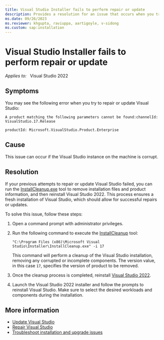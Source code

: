 ```yaml
---
title: Visual Studio Installer fails to perform repair or update
description: Provides a resolution for an issue that occurs when you try to repair or update Visual Studio.
ms.date: 09/26/2023
ms.reviewer: khgupta, raviuppa, aartigoyle, v-sidong
ms.custom: sap:installation
---
```

# Visual Studio Installer fails to perform repair or update

_Applies to:_ &nbsp; Visual Studio 2022

## Symptoms

You may see the following error when you try to repair or update Visual Studio:

```output
A product matching the following parameters cannot be found:channelId: VisualStudio.17.Release

productId: Microsoft.VisualStudio.Product.Enterprise
```

## Cause

This issue can occur if the Visual Studio instance on the machine is corrupt.

## Resolution

If your previous attempts to repair or update Visual Studio failed, you can run the [InstallCleanup.exe](/visualstudio/install/uninstall-visual-studio#remove-all-with-installcleanupexe) tool to remove installation files and product information, and then reinstall Visual Studio 2022. This process ensures a fresh installation of Visual Studio, which should allow for successful repairs or updates.

To solve this issue, follow these steps:

1. Open a command prompt with administrator privileges.
1. Run the following command to execute the [InstallCleanup](/visualstudio/install/uninstall-visual-studio#remove-all-with-installcleanupexe) tool:

   `"C:\Program Files (x86)\Microsoft Visual Studio\Installer\InstallCleanup.exe" -i 17`

   This command will perform a cleanup of the Visual Studio installation, removing any corrupted or incomplete components. The version value, in this case `17`, specifies the version of product to be removed. 

1. Once the cleanup process is completed, reinstall [Visual Studio 2022](https://visualstudio.microsoft.com/downloads/).
1. Launch the Visual Studio 2022 installer and follow the prompts to reinstall Visual Studio. Make sure to select the desired workloads and components during the installation.

## More information

- [Update Visual Studio](/visualstudio/install/update-visual-studio)
- [Repair Visual Studio](/visualstudio/install/repair-visual-studio)
- [Troubleshoot installation and upgrade issues](troubleshoot-installation-issues.md)
